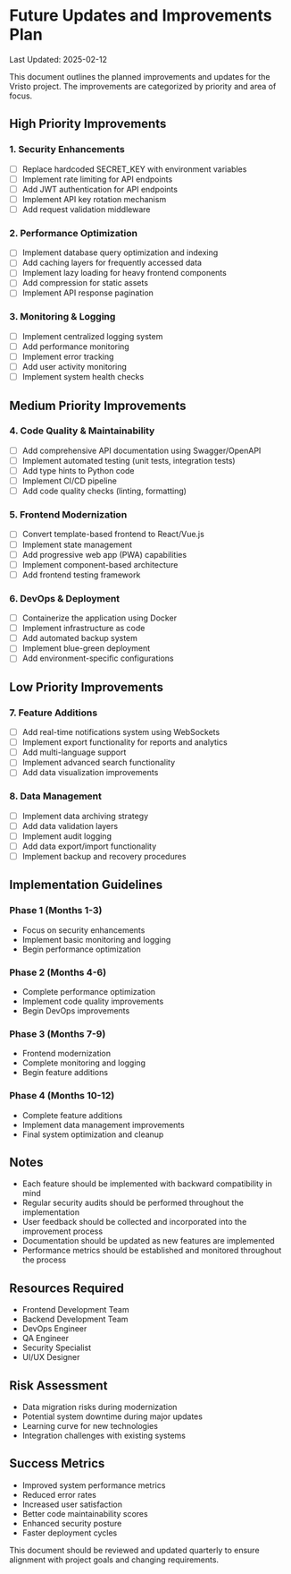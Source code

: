# Future Updates and Improvements Plan

Last Updated: 2025-02-12

This document outlines the planned improvements and updates for the Vristo project. The improvements are categorized by priority and area of focus.

## High Priority Improvements

### 1. Security Enhancements
- [ ] Replace hardcoded SECRET_KEY with environment variables
- [ ] Implement rate limiting for API endpoints
- [ ] Add JWT authentication for API endpoints
- [ ] Implement API key rotation mechanism
- [ ] Add request validation middleware

### 2. Performance Optimization
- [ ] Implement database query optimization and indexing
- [ ] Add caching layers for frequently accessed data
- [ ] Implement lazy loading for heavy frontend components
- [ ] Add compression for static assets
- [ ] Implement API response pagination

### 3. Monitoring & Logging
- [ ] Implement centralized logging system
- [ ] Add performance monitoring
- [ ] Implement error tracking
- [ ] Add user activity monitoring
- [ ] Implement system health checks

## Medium Priority Improvements

### 4. Code Quality & Maintainability
- [ ] Add comprehensive API documentation using Swagger/OpenAPI
- [ ] Implement automated testing (unit tests, integration tests)
- [ ] Add type hints to Python code
- [ ] Implement CI/CD pipeline
- [ ] Add code quality checks (linting, formatting)

### 5. Frontend Modernization
- [ ] Convert template-based frontend to React/Vue.js
- [ ] Implement state management
- [ ] Add progressive web app (PWA) capabilities
- [ ] Implement component-based architecture
- [ ] Add frontend testing framework

### 6. DevOps & Deployment
- [ ] Containerize the application using Docker
- [ ] Implement infrastructure as code
- [ ] Add automated backup system
- [ ] Implement blue-green deployment
- [ ] Add environment-specific configurations

## Low Priority Improvements

### 7. Feature Additions
- [ ] Add real-time notifications system using WebSockets
- [ ] Implement export functionality for reports and analytics
- [ ] Add multi-language support
- [ ] Implement advanced search functionality
- [ ] Add data visualization improvements

### 8. Data Management
- [ ] Implement data archiving strategy
- [ ] Add data validation layers
- [ ] Implement audit logging
- [ ] Add data export/import functionality
- [ ] Implement backup and recovery procedures

## Implementation Guidelines

### Phase 1 (Months 1-3)
- Focus on security enhancements
- Implement basic monitoring and logging
- Begin performance optimization

### Phase 2 (Months 4-6)
- Complete performance optimization
- Implement code quality improvements
- Begin DevOps improvements

### Phase 3 (Months 7-9)
- Frontend modernization
- Complete monitoring and logging
- Begin feature additions

### Phase 4 (Months 10-12)
- Complete feature additions
- Implement data management improvements
- Final system optimization and cleanup

## Notes
- Each feature should be implemented with backward compatibility in mind
- Regular security audits should be performed throughout the implementation
- User feedback should be collected and incorporated into the improvement process
- Documentation should be updated as new features are implemented
- Performance metrics should be established and monitored throughout the process

## Resources Required
- Frontend Development Team
- Backend Development Team
- DevOps Engineer
- QA Engineer
- Security Specialist
- UI/UX Designer

## Risk Assessment
- Data migration risks during modernization
- Potential system downtime during major updates
- Learning curve for new technologies
- Integration challenges with existing systems

## Success Metrics
- Improved system performance metrics
- Reduced error rates
- Increased user satisfaction
- Better code maintainability scores
- Enhanced security posture
- Faster deployment cycles

This document should be reviewed and updated quarterly to ensure alignment with project goals and changing requirements.
